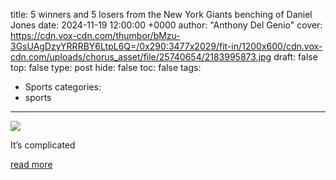 title: 5 winners and 5 losers from the New York Giants benching of Daniel Jones
date: 2024-11-19 12:00:00 +0000
author: "Anthony Del Genio"
cover: https://cdn.vox-cdn.com/thumbor/bMzu-3GsUAgDzyYRRRBY6LtpL6Q=/0x290:3477x2029/fit-in/1200x600/cdn.vox-cdn.com/uploads/chorus_asset/file/25740654/2183995873.jpg
draft: false
top: false
type: post
hide: false
toc: false
tags:
  - Sports
categories:
  - sports
---

![](https://cdn.vox-cdn.com/thumbor/bMzu-3GsUAgDzyYRRRBY6LtpL6Q=/0x290:3477x2029/fit-in/1200x600/cdn.vox-cdn.com/uploads/chorus_asset/file/25740654/2183995873.jpg)

It’s complicated

[read more](https://www.bigblueview.com/2024/11/19/24300027/winners-and-losers-from-the-giants-benching-of-daniel-jones-tommy-devito-drew-lock)
